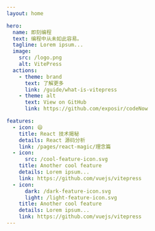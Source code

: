 ```yaml
---
layout: home

hero:
  name: 即刻编程
  text: 编程中从未如此容易。
  tagline: Lorem ipsum...
  image:
    src: /logo.png
    alt: VitePress
  actions:
    - theme: brand
      text: 了解更多
      link: /guide/what-is-vitepress
    - theme: alt
      text: View on GitHub
      link: https://github.com/exposir/codeNow

features:
  - icon: 😄
    title: React 技术揭秘
    details: React 源码分析
    link: /pages/react-magic/理念篇
  - icon:
      src: /cool-feature-icon.svg
    title: Another cool feature
    details: Lorem ipsum...
    link: https://github.com/vuejs/vitepress
  - icon:
      dark: /dark-feature-icon.svg
      light: /light-feature-icon.svg
    title: Another cool feature
    details: Lorem ipsum...
    link: https://github.com/vuejs/vitepress
---
```

